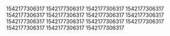 1542177306317
1542177306317
1542177306317
1542177306317
1542177306317
1542177306317
1542177306317
1542177306317
1542177306317
1542177306317
1542177306317
1542177306317
1542177306317
1542177306317
1542177306317